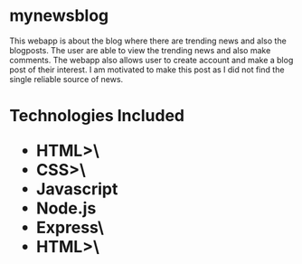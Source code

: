 # mynewsblog


This webapp is about the  blog where there are trending news and also the blogposts. The user are able to view the trending news and also make comments. The webapp also allows user to create account and make a blog post of their interest. I am motivated to make this post as I did not find the  single reliable source of news.


<h1> Technologies Included</>
</hr>

<ul>
<li>HTML>\</>
<li>CSS>\</>
<li>Javascript</>
<li>Node.js</>
<li>Express\</>
<li>HTML>\</>